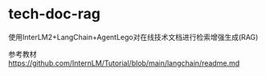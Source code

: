 # tech-doc-rag
使用InterLM2+LangChain+AgentLego对在线技术文档进行检索增强生成(RAG)

参考教材 https://github.com/InternLM/Tutorial/blob/main/langchain/readme.md
